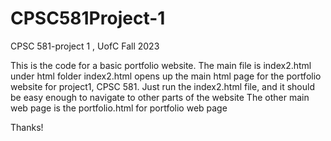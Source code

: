 # CPSC581Project-1
CPSC 581-project 1 , UofC Fall 2023

This is the code for a basic portfolio website.
The main file is index2.html under html folder
index2.html opens up the main html page for the portfolio website for project1, CPSC 581.
Just run the index2.html file, and it should be easy enough to navigate to other parts of the website
The other main web page is the portfolio.html for portfolio web page

Thanks!
